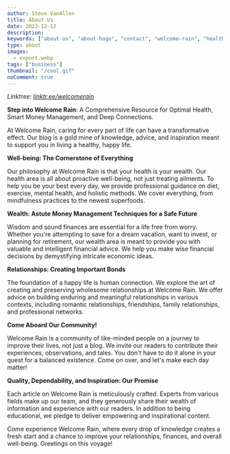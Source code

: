 ```yaml
---
author: Steve VanAllen
title: About Us
date: 2023-12-12
description:
keywords: ["about-us", "about-hugo", "contact", "welcome-rain", "health", "wealth", "relationships"]
type: about
images:
  - export.webp
tags: ["business"]
thumbnail: "/cool.gif"
noComment: true
---
```


_Linktree: [linktr.ee/welcomerain](https://linktr.ee/welcomerain)_

**Step into Welcome Rain**: A Comprehensive Resource for Optimal Health, Smart Money Management, and Deep Connections.

At Welcome Rain, caring for every part of life can have a transformative effect. Our blog is a gold mine of knowledge, advice, and inspiration meant to support you in living a healthy, happy life.

**Well-being: The Cornerstone of Everything**

Our philosophy at Welcome Rain is that your health is your wealth. Our health area is all about proactive well-being, not just treating ailments. To help you be your best every day, we provide professional guidance on diet, exercise, mental health, and holistic methods. We cover everything, from mindfulness practices to the newest superfoods.

**Wealth: Astute Money Management Techniques for a Safe Future**

Wisdom and sound finances are essential for a life free from worry. Whether you're attempting to save for a dream vacation, want to invest, or planning for retirement, our wealth area is meant to provide you with valuable and intelligent financial advice. We help you make wise financial decisions by demystifying intricate economic ideas.

**Relationships: Creating Important Bonds**

The foundation of a happy life is human connection. We explore the art of creating and preserving wholesome relationships at Welcome Rain. We offer advice on building enduring and meaningful relationships in various contexts, including romantic relationships, friendships, family relationships, and professional networks.

**Come Aboard Our Community!**

Welcome Rain is a community of like-minded people on a journey to improve their lives, not just a blog. We invite our readers to contribute their experiences, observations, and tales. You don't have to do it alone in your quest for a balanced existence. Come on over, and let's make each day matter!

**Quality, Dependability, and Inspiration: Our Promise**

Each article on Welcome Rain is meticulously crafted. Experts from various fields make up our team, and they generously share their wealth of information and experience with our readers. In addition to being educational, we pledge to deliver empowering and inspirational content.

Come experience Welcome Rain, where every drop of knowledge creates a fresh start and a chance to improve your relationships, finances, and overall well-being. Greetings on this voyage!